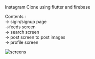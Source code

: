 Instagram Clone using flutter and firebase

Contents :                                                 
-> sigin/signup page                          
->feeds screen                      
-> search screen     
-> post screen to post images                     
-> profile screen       
              

![screens](https://user-images.githubusercontent.com/79010097/214765493-104c218b-644a-4c8e-bb0e-64b59416ac11.jpg)
